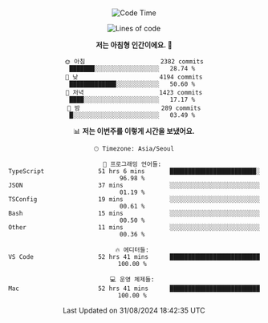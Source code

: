 <div align="center">

<br />

 <!--START_SECTION:waka-->
![Code Time](http://img.shields.io/badge/Code%20Time-3%2C090%20hrs-blue)

![Lines of code](https://img.shields.io/badge/%EC%A0%80%EB%8A%94%20%EC%97%AC%ED%83%9C%EA%B9%8C%EC%A7%80%20-4.3%20million%20%EC%A4%84%EC%9D%98%20%EC%BD%94%EB%93%9C%EB%A5%BC%20%EC%9E%91%EC%84%B1%ED%96%88%EC%96%B4%EC%9A%94.-blue)

**저는 아침형 인간이에요. 🐤** 

```text
🌞 아침                     2382 commits        ███████░░░░░░░░░░░░░░░░░░   28.74 % 
🌆 낮　                     4194 commits        █████████████░░░░░░░░░░░░   50.60 % 
🌃 저녁                     1423 commits        ████░░░░░░░░░░░░░░░░░░░░░   17.17 % 
🌙 밤　                     289 commits         █░░░░░░░░░░░░░░░░░░░░░░░░   03.49 % 
```


📊 **저는 이번주를 이렇게 시간을 보냈어요.** 

```text
🕑︎ Timezone: Asia/Seoul

💬 프로그래밍 언어들: 
TypeScript               51 hrs 6 mins       ████████████████████████░   96.98 % 
JSON                     37 mins             ░░░░░░░░░░░░░░░░░░░░░░░░░   01.19 % 
TSConfig                 19 mins             ░░░░░░░░░░░░░░░░░░░░░░░░░   00.61 % 
Bash                     15 mins             ░░░░░░░░░░░░░░░░░░░░░░░░░   00.50 % 
Other                    11 mins             ░░░░░░░░░░░░░░░░░░░░░░░░░   00.36 % 

🔥 에디터들: 
VS Code                  52 hrs 41 mins      █████████████████████████   100.00 % 

💻 운영 체제들: 
Mac                      52 hrs 41 mins      █████████████████████████   100.00 % 
```


 Last Updated on 31/08/2024 18:42:35 UTC
<!--END_SECTION:waka-->

</div>
